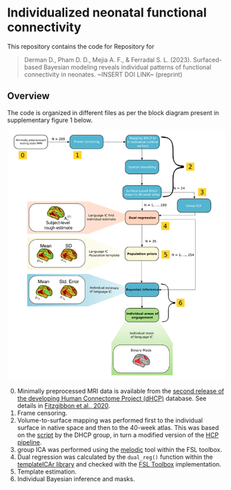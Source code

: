 # Individualized neonatal functional connectivity

This repository contains the code for 
Repository for 

> Derman D., Pham D. D., Mejia A. F., & Ferradal S. L. (2023). Surfaced-based Bayesian modeling reveals individual patterns of functional connectivity in neonates. ~INSERT DOI LINK~ (preprint)

## Overview

The code is organized in different files as per the block diagram present in supplementary figure 1 below. 

![readme_figure.png](/readme_figure.png)

0. Minimally preprocessed MRI data is available from the [second release of the developing Human Connectome Project (dHCP)](http://www.developingconnectome.org/data-release/second-data-release/information-registration-and-download/) database. See details in [Fitzgibbon et al., 2020](https://doi.org/10.1016/j.neuroimage.2020.117303).
1. Frame censoring.
2. Volume-to-surface mapping was performed first to the individual surface in native space and then to the 40-week atlas. This was based on the [script](https://git.fmrib.ox.ac.uk/seanf/dhcp-neonatal-fmri-pipeline/-/blob/master/dhcp/func/hcp_surface.sh) by the DHCP group, in turn a modified version of the [HCP pipeline](https://github.com/Washington-University/HCPpipelines/blob/master/fMRISurface/scripts/RibbonVolumeToSurfaceMapping.sh). 
3. group ICA was performed using the [melodic](https://fsl.fmrib.ox.ac.uk/fsl/fslwiki/MELODIC) tool within the FSL toolbox. 
4. Dual regression was calculated by the `dual_reg()` function within the [templateICAr library](https://github.com/mandymejia/templateICAr/) and checked with the [FSL Toolbox](https://fsl.fmrib.ox.ac.uk/fsl/fslwiki/DualRegression) implementation.
5. Template estimation.
6. Individual Bayesian inference and masks.


